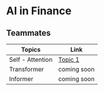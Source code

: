 AI in Finance
==============================
## Teammates
|Topics           |         Link          |
| ---             |---                    |
|Self - Attention |[Topic 1](./notebook/Topic1.md) |
|Transformer      |    coming soon        |
|Informer         |    coming soon        |
